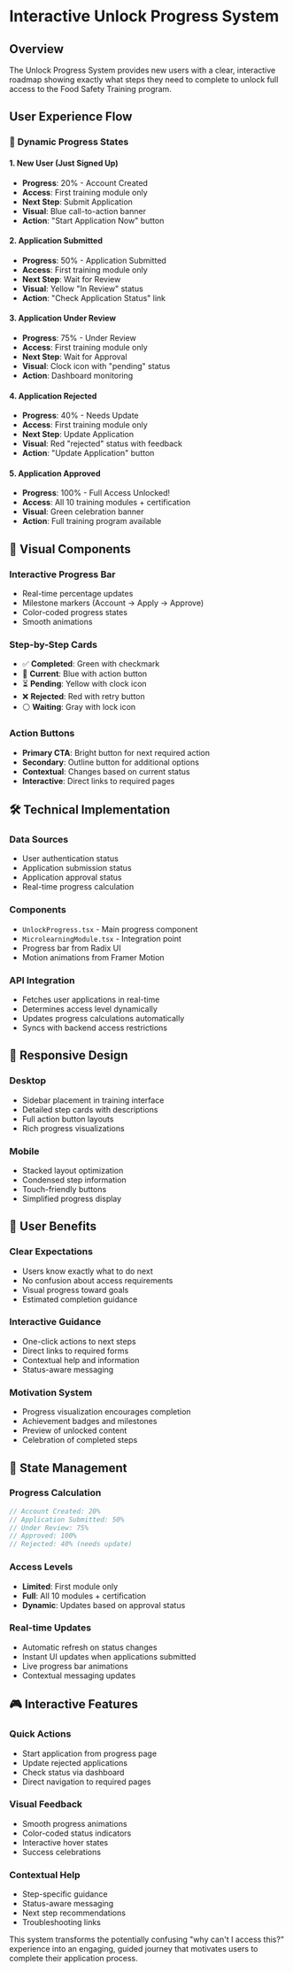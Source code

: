 # Interactive Unlock Progress System

## Overview
The Unlock Progress System provides new users with a clear, interactive roadmap showing exactly what steps they need to complete to unlock full access to the Food Safety Training program.

## User Experience Flow

### 🎯 **Dynamic Progress States**

#### **1. New User (Just Signed Up)**
- **Progress**: 20% - Account Created
- **Access**: First training module only
- **Next Step**: Submit Application
- **Visual**: Blue call-to-action banner
- **Action**: "Start Application Now" button

#### **2. Application Submitted**
- **Progress**: 50% - Application Submitted  
- **Access**: First training module only
- **Next Step**: Wait for Review
- **Visual**: Yellow "In Review" status
- **Action**: "Check Application Status" link

#### **3. Application Under Review**
- **Progress**: 75% - Under Review
- **Access**: First training module only
- **Next Step**: Wait for Approval
- **Visual**: Clock icon with "pending" status
- **Action**: Dashboard monitoring

#### **4. Application Rejected**
- **Progress**: 40% - Needs Update
- **Access**: First training module only
- **Next Step**: Update Application
- **Visual**: Red "rejected" status with feedback
- **Action**: "Update Application" button

#### **5. Application Approved**
- **Progress**: 100% - Full Access Unlocked!
- **Access**: All 10 training modules + certification
- **Visual**: Green celebration banner
- **Action**: Full training program available

## 🎨 **Visual Components**

### **Interactive Progress Bar**
- Real-time percentage updates
- Milestone markers (Account → Apply → Approve)
- Color-coded progress states
- Smooth animations

### **Step-by-Step Cards**
- ✅ **Completed**: Green with checkmark
- 🔄 **Current**: Blue with action button
- ⏳ **Pending**: Yellow with clock icon
- ❌ **Rejected**: Red with retry button
- ⚪ **Waiting**: Gray with lock icon

### **Action Buttons**
- **Primary CTA**: Bright button for next required action
- **Secondary**: Outline button for additional options
- **Contextual**: Changes based on current status
- **Interactive**: Direct links to required pages

## 🛠 **Technical Implementation**

### **Data Sources**
- User authentication status
- Application submission status
- Application approval status
- Real-time progress calculation

### **Components**
- `UnlockProgress.tsx` - Main progress component
- `MicrolearningModule.tsx` - Integration point
- Progress bar from Radix UI
- Motion animations from Framer Motion

### **API Integration**
- Fetches user applications in real-time
- Determines access level dynamically
- Updates progress calculations automatically
- Syncs with backend access restrictions

## 📱 **Responsive Design**

### **Desktop**
- Sidebar placement in training interface
- Detailed step cards with descriptions
- Full action button layouts
- Rich progress visualizations

### **Mobile**
- Stacked layout optimization
- Condensed step information
- Touch-friendly buttons
- Simplified progress display

## 🎯 **User Benefits**

### **Clear Expectations**
- Users know exactly what to do next
- No confusion about access requirements
- Visual progress toward goals
- Estimated completion guidance

### **Interactive Guidance**
- One-click actions to next steps
- Direct links to required forms
- Contextual help and information
- Status-aware messaging

### **Motivation System**
- Progress visualization encourages completion
- Achievement badges and milestones
- Preview of unlocked content
- Celebration of completed steps

## 🔄 **State Management**

### **Progress Calculation**
```typescript
// Account Created: 20%
// Application Submitted: 50%
// Under Review: 75%
// Approved: 100%
// Rejected: 40% (needs update)
```

### **Access Levels**
- **Limited**: First module only
- **Full**: All 10 modules + certification
- **Dynamic**: Updates based on approval status

### **Real-time Updates**
- Automatic refresh on status changes
- Instant UI updates when applications submitted
- Live progress bar animations
- Contextual messaging updates

## 🎮 **Interactive Features**

### **Quick Actions**
- Start application from progress page
- Update rejected applications
- Check status via dashboard
- Direct navigation to required pages

### **Visual Feedback**
- Smooth progress animations
- Color-coded status indicators
- Interactive hover states
- Success celebrations

### **Contextual Help**
- Step-specific guidance
- Status-aware messaging
- Next step recommendations
- Troubleshooting links

This system transforms the potentially confusing "why can't I access this?" experience into an engaging, guided journey that motivates users to complete their application process. 